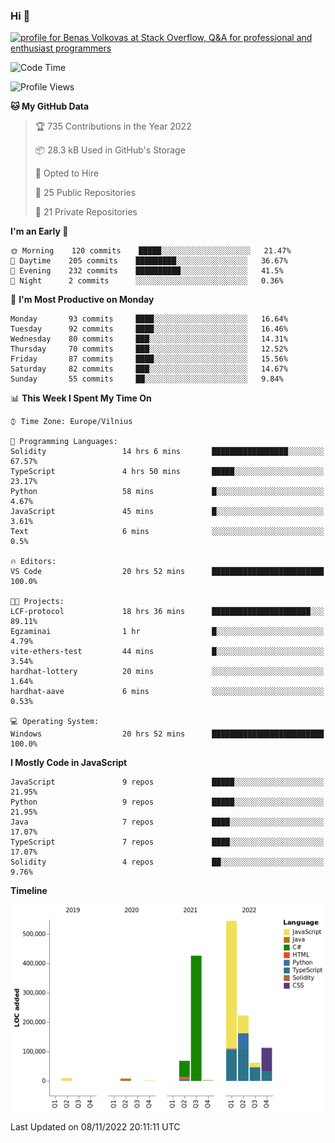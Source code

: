 ### Hi 👋
<a href="https://stackoverflow.com/users/14954249/benas-volkovas"><img src="https://stackoverflow.com/users/flair/14954249.png?theme=dark" width="208" height="58" alt="profile for Benas Volkovas at Stack Overflow, Q&amp;A for professional and enthusiast programmers" title="profile for Benas Volkovas at Stack Overflow, Q&amp;A for professional and enthusiast programmers"></a>

<!--START_SECTION:waka-->
![Code Time](http://img.shields.io/badge/Code%20Time-1%2C051%20hrs%2047%20mins-blue)

![Profile Views](http://img.shields.io/badge/Profile%20Views-0-blue)

**🐱 My GitHub Data** 

> 🏆 735 Contributions in the Year 2022
 > 
> 📦 28.3 kB Used in GitHub's Storage 
 > 
> 💼 Opted to Hire
 > 
> 📜 25 Public Repositories 
 > 
> 🔑 21 Private Repositories  
 > 
**I'm an Early 🐤** 

```text
🌞 Morning    120 commits    █████░░░░░░░░░░░░░░░░░░░░   21.47% 
🌆 Daytime    205 commits    █████████░░░░░░░░░░░░░░░░   36.67% 
🌃 Evening    232 commits    ██████████░░░░░░░░░░░░░░░   41.5% 
🌙 Night      2 commits      ░░░░░░░░░░░░░░░░░░░░░░░░░   0.36%

```
📅 **I'm Most Productive on Monday** 

```text
Monday       93 commits     ████░░░░░░░░░░░░░░░░░░░░░   16.64% 
Tuesday      92 commits     ████░░░░░░░░░░░░░░░░░░░░░   16.46% 
Wednesday    80 commits     ███░░░░░░░░░░░░░░░░░░░░░░   14.31% 
Thursday     70 commits     ███░░░░░░░░░░░░░░░░░░░░░░   12.52% 
Friday       87 commits     ████░░░░░░░░░░░░░░░░░░░░░   15.56% 
Saturday     82 commits     ███░░░░░░░░░░░░░░░░░░░░░░   14.67% 
Sunday       55 commits     ██░░░░░░░░░░░░░░░░░░░░░░░   9.84%

```


📊 **This Week I Spent My Time On** 

```text
⌚︎ Time Zone: Europe/Vilnius

💬 Programming Languages: 
Solidity                 14 hrs 6 mins       █████████████████░░░░░░░░   67.57% 
TypeScript               4 hrs 50 mins       █████░░░░░░░░░░░░░░░░░░░░   23.17% 
Python                   58 mins             █░░░░░░░░░░░░░░░░░░░░░░░░   4.67% 
JavaScript               45 mins             █░░░░░░░░░░░░░░░░░░░░░░░░   3.61% 
Text                     6 mins              ░░░░░░░░░░░░░░░░░░░░░░░░░   0.5%

🔥 Editors: 
VS Code                  20 hrs 52 mins      █████████████████████████   100.0%

🐱‍💻 Projects: 
LCF-protocol             18 hrs 36 mins      ██████████████████████░░░   89.11% 
Egzaminai                1 hr                █░░░░░░░░░░░░░░░░░░░░░░░░   4.79% 
vite-ethers-test         44 mins             █░░░░░░░░░░░░░░░░░░░░░░░░   3.54% 
hardhat-lottery          20 mins             ░░░░░░░░░░░░░░░░░░░░░░░░░   1.64% 
hardhat-aave             6 mins              ░░░░░░░░░░░░░░░░░░░░░░░░░   0.53%

💻 Operating System: 
Windows                  20 hrs 52 mins      █████████████████████████   100.0%

```

**I Mostly Code in JavaScript** 

```text
JavaScript               9 repos             █████░░░░░░░░░░░░░░░░░░░░   21.95% 
Python                   9 repos             █████░░░░░░░░░░░░░░░░░░░░   21.95% 
Java                     7 repos             ████░░░░░░░░░░░░░░░░░░░░░   17.07% 
TypeScript               7 repos             ████░░░░░░░░░░░░░░░░░░░░░   17.07% 
Solidity                 4 repos             ██░░░░░░░░░░░░░░░░░░░░░░░   9.76%

```


**Timeline**

![Chart not found](https://raw.githubusercontent.com/BenasVolkovas/BenasVolkovas/main/charts/bar_graph.png) 


 Last Updated on 08/11/2022 20:11:11 UTC
<!--END_SECTION:waka-->
